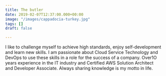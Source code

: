 ```yaml
---
title: The butler
date: 2019-02-07T12:37:00.000+00:00
image: "/images/cappadocia-turkey.jpg"
tags: []
draft: false

---
```

I like to challenge myself to achieve high standards, enjoy self-development and learn new skills. I am passionate about Cloud Service Technology and DevOps to use these skills in a role for the success of a company. Over1O years experience in the IT industry and Certified AWS Solution Architect and Developer Associate. Always sharing knowledge is my motto in life.